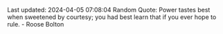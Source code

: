 Last updated: 2024-04-05 07:08:04
Random Quote: Power tastes best when sweetened by courtesy; you had best learn that if you ever hope to rule.  -  Roose Bolton